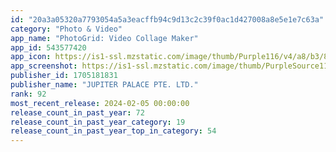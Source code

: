 ```yaml
---
id: "20a3a05320a7793054a5a3eacffb94c9d13c2c39f0ac1d427008a8e5e1e7c63a"
category: "Photo & Video"
app_name: "PhotoGrid: Video Collage Maker"
app_id: 543577420
app_icon: https://is1-ssl.mzstatic.com/image/thumb/Purple116/v4/a8/b3/80/a8b3803f-76dd-1439-8672-bfe0f52ccd85/AppIcon-0-1x_U007emarketing-0-6-0-85-220.png/1024x1024bb.png
app_screenshot: https://is1-ssl.mzstatic.com/image/thumb/PurpleSource116/v4/7d/60/a6/7d60a6c9-6cc3-6b14-a10b-7d945bd2db56/a3060818-4104-4916-b2a1-21c032827e2a_Screenshot_US_ix_01.jpg/1242x2688bb.png
publisher_id: 1705181831
publisher_name: "JUPITER PALACE PTE. LTD."
rank: 92
most_recent_release: 2024-02-05 00:00:00
release_count_in_past_year: 72
release_count_in_past_year_category: 19
release_count_in_past_year_top_in_category: 54
---
```

